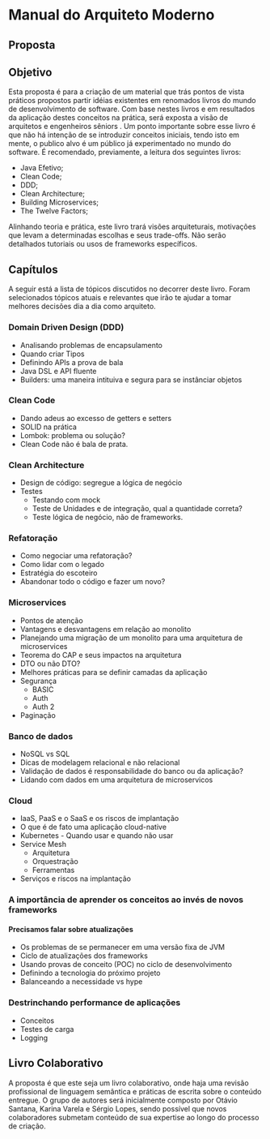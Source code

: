 # Manual do Arquiteto Moderno

## Proposta
  
## Objetivo

Esta proposta é para a criação de um material que trás pontos de vista práticos propostos partir idéias existentes em renomados livros do mundo de desenvolvimento de software. Com base nestes livros e em resultados da aplicação destes conceitos na prática, será exposta a visão de arquitetos e engenheiros sêniors .
Um ponto importante sobre esse livro é que não há intenção de se introduzir conceitos iniciais, tendo isto em mente, o publico alvo é um público já experimentado no mundo do software. É recomendado, previamente, a leitura dos seguintes livros:

-   Java Efetivo;   
-   Clean Code;
-   DDD;
-   Clean Architecture;
-   Building Microservices;
-   The Twelve Factors;
  
Alinhando teoria e prática, este livro trará visões arquiteturais, motivações que levam a determinadas escolhas e seus trade-offs. Não serão detalhados tutoriais ou usos de frameworks específicos.

## Capítulos

A seguir está a lista de tópicos discutidos no decorrer deste livro. Foram selecionados tópicos atuais e relevantes que irão te ajudar a tomar melhores decisões dia a dia como arquiteto.

### Domain Driven Design (DDD)

* Analisando problemas de encapsulamento
* Quando criar Tipos
* Definindo APIs a prova de bala
* Java DSL e API fluente
* Builders: uma maneira intituiva e segura para se instânciar objetos

### Clean Code

* Dando adeus ao excesso de getters e setters
* SOLID na prática
* Lombok: problema ou solução?
* Clean Code não é bala de prata.

### Clean Architecture

* Design de código: segregue a lógica de negócio
* Testes
	* Testando com mock 
	* Teste de Unidades e de integração, qual a quantidade correta?
	* Teste lógica de negócio, não de frameworks.


### Refatoração

* Como negociar uma refatoração?
* Como lidar com o legado
* Estratégia do escoteiro
* Abandonar todo o código e fazer um novo?


### Microservices

* Pontos de atenção
* Vantagens e desvantagens em relação ao monolito
* Planejando uma migração de um monolito para uma arquitetura de microservices
* Teorema do CAP e seus impactos na arquitetura
* DTO ou não DTO?
* Melhores práticas para se definir camadas da aplicação
* Segurança
	* BASIC
	* Auth
	* Auth 2
* Paginação


### Banco de dados

* NoSQL vs SQL
* Dicas de modelagem relacional e não relacional
* Validação de dados é responsabilidade do banco ou da aplicação?
* Lidando com dados em uma arquitetura de microservicos


### Cloud

* IaaS, PaaS e o SaaS e os riscos de implantação
* O que é de fato uma aplicação cloud-native
* Kubernetes - Quando usar e quando não usar
* Service Mesh
	* Arquitetura
	* Orquestração
	* Ferramentas
* Serviços e riscos na implantação


### A importância de aprender os conceitos ao invés de novos frameworks

#### Precisamos falar sobre atualizações

* Os problemas de se permanecer em uma versão fixa de JVM
* Ciclo de atualizações dos frameworks
* Usando provas de conceito (POC) no ciclo de desenvolvimento
* Definindo a tecnologia do próximo projeto
* Balanceando a necessidade vs hype


### Destrinchando performance de aplicações

* Conceitos
* Testes de carga
* Logging

## Livro Colaborativo

A proposta é que este seja um livro colaborativo, onde haja uma revisão profissional de linguagem semântica e práticas de escrita sobre o conteúdo entregue. O grupo de autores será inicialmente composto por Otávio Santana, Karina Varela e Sérgio Lopes, sendo possível que novos colaboradores submetam conteúdo de sua expertise ao longo do processo de criação.


  
